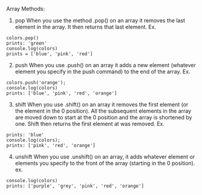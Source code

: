 Array Methods:
1. pop
When you use the method .pop() on an array it removes the last element in the array. It then returns that last element.
Ex.
```var colors = ['blue', 'pink', 'red', 'green'];
colors.pop()
prints: 'green'
console.log(colors)
prints = ['blue', 'pink', 'red']
```

2. push
When you use .push() on an array it adds a new element (whatever element you specify in the push command) to the end of the array.
Ex.
```var colors = ['blue', 'pink', 'red'];
colors.push('orange');
console.log(colors)
prints: ['blue', 'pink', 'red', 'orange']
```
3. shift
When you use .shift() on an array it removes the first element (or the element in the 0 position).
All the subsequent elements in the array are moved down to start at the 0 position and the array is shortened by one.
Shift then returns the first element at was removed.
Ex.
```colors.shift();
prints: 'blue'
console.log(colors);
prints: ['pink', 'red', 'orange']
```

4. unshift
When you use .unshift() on an array, it adds whatever element or elements you specify to the front of the array (starting in the 0 position).
ex.
```colors.unshift('purple', 'grey')
console.log(colors)
prints: ['purple', 'grey', 'pink', 'red', 'orange']
